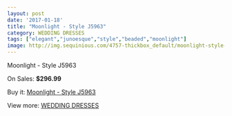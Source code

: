 ```yaml
---
layout: post
date: '2017-01-18'
title: "Moonlight - Style J5963"
category: WEDDING DRESSES
tags: ["elegant","junoesque","style","beaded","moonlight"]
image: http://img.sequinious.com/4757-thickbox_default/moonlight-style-j5963.jpg
---
```

Moonlight - Style J5963

On Sales: **$296.99**
<a href="https://www.sequinious.com/wedding-dresses/1992-moonlight-style-j5963.html"><amp-img layout="responsive" width="600" height="600" src="//img.sequinious.com/4757-thickbox_default/moonlight-style-j5963.jpg" alt="Moonlight - Style J5963 0" /></a>
<a href="https://www.sequinious.com/wedding-dresses/1992-moonlight-style-j5963.html"><amp-img layout="responsive" width="600" height="600" src="//img.sequinious.com/4758-thickbox_default/moonlight-style-j5963.jpg" alt="Moonlight - Style J5963 1" /></a>

Buy it: [Moonlight - Style J5963](https://www.sequinious.com/wedding-dresses/1992-moonlight-style-j5963.html "Moonlight - Style J5963")

View more: [WEDDING DRESSES](https://www.sequinious.com/2-wedding-dresses "WEDDING DRESSES")